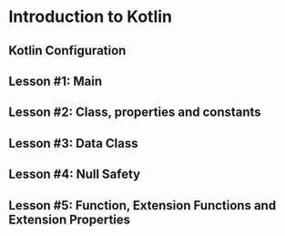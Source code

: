 Introduction to Kotlin
=====================

Kotlin Configuration
--------------------

Lesson #1: Main
---------------

Lesson #2: Class, properties and constants
------------------------------------------

Lesson #3: Data Class
---------------------

Lesson #4: Null Safety
----------------------

Lesson #5: Function, Extension Functions and Extension Properties
----------------------



